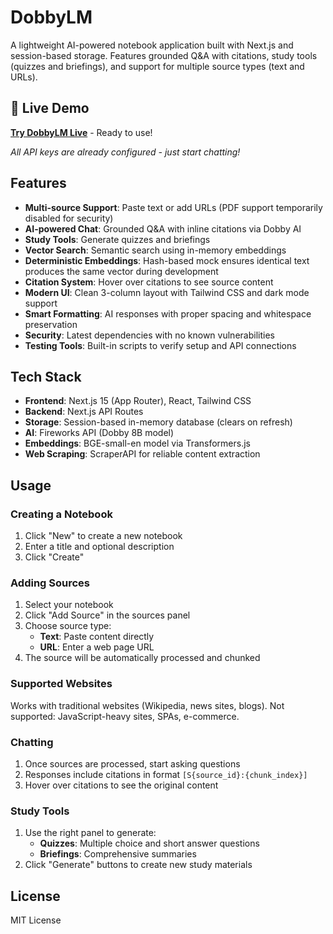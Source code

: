 # DobbyLM

A lightweight AI-powered notebook application built with Next.js and session-based storage. Features grounded Q&A with citations, study tools (quizzes and briefings), and support for multiple source types (text and URLs).

## 🚀 Live Demo

**[Try DobbyLM Live](https://your-vercel-url.vercel.app)** - Ready to use!

*All API keys are already configured - just start chatting!*

## Features

- **Multi-source Support**: Paste text or add URLs (PDF support temporarily disabled for security)
- **AI-powered Chat**: Grounded Q&A with inline citations via Dobby AI
- **Study Tools**: Generate quizzes and briefings
- **Vector Search**: Semantic search using in-memory embeddings
- **Deterministic Embeddings**: Hash-based mock ensures identical text produces the same vector during development
- **Citation System**: Hover over citations to see source content
- **Modern UI**: Clean 3-column layout with Tailwind CSS and dark mode support
- **Smart Formatting**: AI responses with proper spacing and whitespace preservation
- **Security**: Latest dependencies with no known vulnerabilities
- **Testing Tools**: Built-in scripts to verify setup and API connections

## Tech Stack

- **Frontend**: Next.js 15 (App Router), React, Tailwind CSS
- **Backend**: Next.js API Routes
- **Storage**: Session-based in-memory database (clears on refresh)
- **AI**: Fireworks API (Dobby 8B model)
- **Embeddings**: BGE-small-en model via Transformers.js
- **Web Scraping**: ScraperAPI for reliable content extraction



## Usage

### Creating a Notebook
1. Click "New" to create a new notebook
2. Enter a title and optional description
3. Click "Create"

### Adding Sources
1. Select your notebook
2. Click "Add Source" in the sources panel
3. Choose source type:
   - **Text**: Paste content directly
   - **URL**: Enter a web page URL
4. The source will be automatically processed and chunked

### Supported Websites
Works with traditional websites (Wikipedia, news sites, blogs). Not supported: JavaScript-heavy sites, SPAs, e-commerce.

### Chatting
1. Once sources are processed, start asking questions
2. Responses include citations in format `[S{source_id}:{chunk_index}]`
3. Hover over citations to see the original content

### Study Tools
1. Use the right panel to generate:
   - **Quizzes**: Multiple choice and short answer questions
   - **Briefings**: Comprehensive summaries
2. Click "Generate" buttons to create new study materials


## License

MIT License


